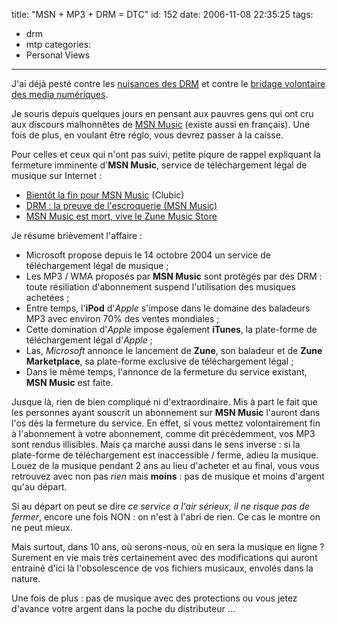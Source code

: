 title: "MSN + MP3 + DRM = DTC"
id: 152
date: 2006-11-08 22:35:25
tags:
- drm
- mtp
categories:
- Personal Views
---

J'ai déjà pesté contre les [nuisances des <acronym title="Digital Rights Management">DRM</acronym>](https://oncletom.io/2006/03/16/dadvsi-drm-droits-ridicules-et-miserables/) et contre le [bridage volontaire des media numériques](https://oncletom.io/2006/06/11/defective-by-design/).

Je souris depuis quelques jours en pensant aux pauvres gens qui ont cru aux discours malhonnêtes de [MSN Music](http://music.msn.com/) (existe aussi en français). Une fois de plus, en voulant être réglo, vous devrez passer à la caisse.
<!--more-->
Pour celles et ceux qui n'ont pas suivi, petite piqure de rappel expliquant la fermeture imminente d'**MSN Music**, service de téléchargement légal de musique sur Internet :

*   [Bientôt la fin pour MSN Music](http://www.clubic.com/actualite-55358-bientot-la-fin-pour-msn-music.html) (Clubic)
*   [DRM : la preuve de l'escroquerie (MSN Music)](http://forum.framasoft.org/viewtopic.php?t=21549)
*   [ MSN Music est mort, vive le Zune Music Store](http://light.pcinpact.com/actu/news/32518-zune-marketplace-microsoft.htm)

Je résume brièvement l'affaire :

*   Microsoft propose depuis le 14 octobre 2004 un service de téléchargement légal de musique ;
*   Les MP3 / WMA proposés par **MSN Music** sont protégés par des DRM : toute résiliation d'abonnement suspend l'utilisation des musiques achetées ;
*   Entre temps, l'**iPod** d'_Apple_ s'impose dans le domaine des baladeurs MP3 avec environ 70% des ventes mondiales ;
*   Cette domination d'_Apple_ impose également **iTunes**, la plate-forme de téléchargement légal d'_Apple_ ;
*   Las, _Microsoft_ annonce le lancement de **Zune**, son baladeur et de **Zune Marketplace**, sa plate-forme exclusive de téléchargement légal ;
*   Dans le même temps, l'annonce de la fermeture du service existant, **MSN Music** est faite.

Jusque là, rien de bien compliqué ni d'extraordinaire. Mis à part le fait que les personnes ayant souscrit un abonnement sur **MSN Music** l'auront dans l'os dès la fermeture du service. En effet, si vous mettez volontairement fin à l'abonnement à votre abonnement, comme dit précédemment, vos MP3 sont rendus illisibles. Mais ça marche aussi dans le sens inverse : si la plate-forme de téléchargement est inaccessible / ferme, adieu la musique.
Louez de la musique pendant 2 ans au lieu d'acheter et au final, vous vous retrouvez avec non pas _rien_ mais **moins** : pas de musique et moins d'argent qu'au départ.

Si au départ on peut se dire <cite>ce service a l'air sérieux, il ne risque pas de fermer</cite>, encore une fois NON : on n'est à l'abri de rien. Ce cas le montre on ne peut mieux.

Mais surtout, dans 10 ans, où serons-nous, où en sera la musique en ligne ? Surement en vie mais très certainement avec des modifications qui auront entrainé d'ici là l'obsolescence de vos fichiers musicaux, envolés dans la nature.

Une fois de plus : pas de musique avec des protections ou vous jetez d'avance votre argent dans la poche du distributeur ...